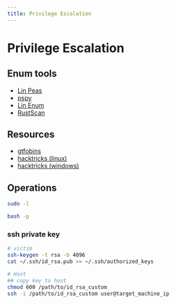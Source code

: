 ```yaml
---
title: Privilege Escalation
---
```


# Privilege Escalation
## Enum tools
- [Lin Peas](https://github.com/carlospolop/PEASS-ng/tree/master/linPEAS)
- [pspy](https://github.com/DominicBreuker/pspy)
- [Lin Enum](https://github.com/rebootuser/LinEnum)
- [RustScan](https://github.com/RustScan/RustScan)

## Resources
- [gtfobins](https://gtfobins.github.io/gtfobins/ssh/)
- [hacktricks (linux)](https://book.hacktricks.xyz/linux-hardening/privilege-escalation#writable-path-abuses)
- [hacktricks (windows)](https://book.hacktricks.xyz/windows-hardening/windows-local-privilege-escalation)

## Operations
```bash
sudo -l
```

```bash
bash -p
```

### ssh private key

```bash
# victim
ssh-keygen -t rsa -b 4096
cat ~/.ssh/id_rsa.pub >> ~/.ssh/authorized_keys

# Host
## copy key to host
chmod 600 /path/to/id_rsa_custom
ssh -i /path/to/id_rsa_custom user@target_machine_ip
```

